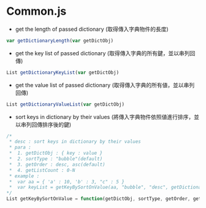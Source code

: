 # Common.js

<script type="text/javascript" src="../js/general.js"></script>

* get the length of passed dictionary (取得傳入字典物件的長度)

```javascript
var getDictionaryLength(var getDictObj)
```

* get the key list of passed dictionary (取得傳入字典的所有鍵，並以串列回傳)

```javascript
List getDictionaryKeyList(var getDictObj)
```

* get the value list of passed dictionary (取得傳入字典的所有値，並以串列回傳)

```javascript
List getDictionaryValueList(var getDictObj)
```

* sort keys in dictionary by their values (將傳入字典物件依照値進行排序，並以串列回傳排序後的鍵)

```javascript
/*
 * desc : sort keys in dictionary by their values
 * para : 
 *	1. getDictObj : { key : value }
 *	2. sortType : "bubble"(default)
 * 	3. getOrder : desc, asc(default)
 *	4. getListCount : 0-N
 * example :
 * 	var aa = { 'a' : 10, 'b' : 3, "c" : 5 }
 *  var keyList = getKeyBySortOnValue(aa, "bubble", "desc", getDictionaryLength(aa));
*/
List getKeyBySortOnValue = function(getDictObj, sortType, getOrder, getListCount)
```
